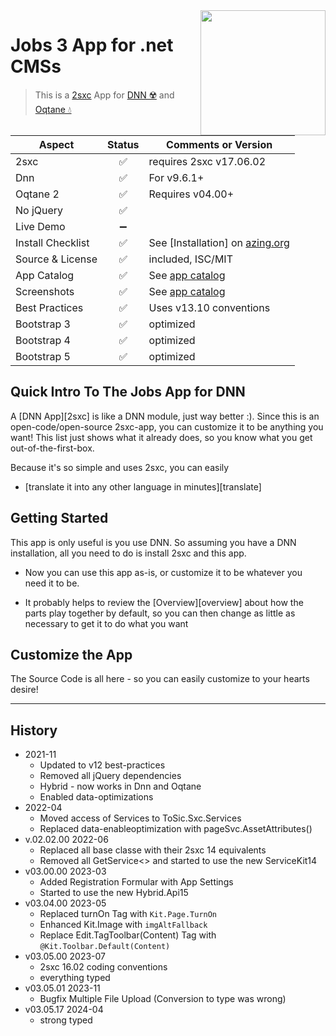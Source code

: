 <image src="app-icon.png" align="right" width="200px">

# Jobs 3 App for .net CMSs

> This is a [2sxc](https://2sxc.org) App for [DNN ☢️](https://www.dnnsoftware.com/) and [Oqtane 💧](https://www.oqtane.org/)

| Aspect              | Status | Comments or Version |
| ------------------- | :----: | ------------------- |
| 2sxc                | ✅    | requires 2sxc v17.06.02
| Dnn                 | ✅    | For v9.6.1+
| Oqtane 2            | ✅    | Requires v04.00+
| No jQuery           | ✅    | 
| Live Demo           | ➖    |
| Install Checklist   | ✅    | See [Installation] on [azing.org](https://azing.org/2sxc)
| Source & License    | ✅    | included, ISC/MIT
| App Catalog         | ✅    | See [app catalog](https://2sxc.org/en/apps/app/jobs-app-v2-hybrid-for-dnn-and-oqtane)
| Screenshots         | ✅    | See [app catalog](https://2sxc.org/en/apps/app/jobs-app-v2-hybrid-for-dnn-and-oqtane)
| Best Practices      | ✅    | Uses v13.10 conventions
| Bootstrap 3         | ✅    | optimized
| Bootstrap 4         | ✅    | optimized
| Bootstrap 5         | ✅    | optimized

## Quick Intro To The Jobs App for DNN
A [DNN App][2sxc] is like a DNN module, just way better :). Since this is an open-code/open-source 2sxc-app, you can customize it to be anything you want! This list just shows what it already does, so you know what you get out-of-the-first-box.

Because it's so simple and uses 2sxc, you can easily
* [translate it into any other language in minutes][translate]

## Getting Started

This app is only useful is you use DNN. So assuming you have a DNN installation, all you need to do is install 2sxc and this app. 

* Now you can use this app as-is, or customize it to be whatever you need it to be. 

* It probably helps to review the [Overview][overview] about how the parts play together by default, so you can then change as little as necessary to get it to do what you want

## Customize the App

The Source Code is all here - so you can easily customize to your hearts desire!

---

## History

* 2021-11
  * Updated to v12 best-practices
  * Removed all jQuery dependencies
  * Hybrid - now works in Dnn and Oqtane
  * Enabled data-optimizations
* 2022-04
  * Moved access of Services to ToSic.Sxc.Services
  * Replaced data-enableoptimization with pageSvc.AssetAttributes()
* v.02.02.00 2022-06
  * Replaced all base classe with their 2sxc 14 equivalents
  * Removed all GetService<> and started to use the new ServiceKit14
* v03.00.00 2023-03
  * Added Registration Formular with App Settings
  * Started to use the new Hybrid.Api15
* v03.04.00 2023-05
  * Replaced turnOn Tag with `Kit.Page.TurnOn`
  * Enhanced Kit.Image with `imgAltFallback`
  * Replace Edit.TagToolbar(Content) Tag with `@Kit.Toolbar.Default(Content)`
* v03.05.00 2023-07
  * 2sxc 16.02 coding conventions
  * everything typed
* v03.05.01 2023-11
  * Bugfix Multiple File Upload (Conversion to type was wrong)
* v03.05.17 2024-04
  * strong typed
